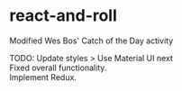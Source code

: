 # react-and-roll
Modified Wes Bos' Catch of the Day activity

TODO: 
Update styles > Use Material UI next <br>
Fixed overall functionality. <br>
Implement Redux.
